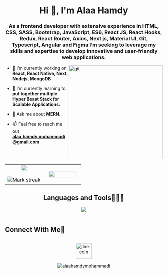 <h1 align="center">Hi 👋, I'm Alaa Hamdy</h1>
<h3 align="center">As a frontend developer with extensive experience in HTML, CSS, SASS, Bootstrap, JavaScript, ES6, React JS, React Hooks, Redux, React Router, Axios, Next js, Material UI, Git, Typescript, Angular and Figma I’m seeking to leverage my skills and expertise to develop innovative and user-friendly web applications.</h3>

<div>
  <img align="right" alt="git" width="300" src="https://cdn.dribbble.com/users/107759/screenshots/3742849/new-products-every-day.gif" />
</div>

- 🔭 I’m currently working on **React, React Native, Next, Nodejs, MongoDB**
- 🌱 I’m currently learning to **put together multiple Hyper Beast Stack for Scalable Applications.**
- 💬 Ask me about **MERN.**
- 📫 Feel free to reach me out **alaa.hamdy.mohammadi@gmail.com**


  <!--- stats & Trophy (start) -->
  
<p align="center">
  <!--- stats (start) -->
  <br></br>
<table align="center">
<tr border="none">
<td width="50%" align="center">
  
  <img  align="center"  src="https://github-readme-stats.vercel.app/api?username=alaahamdymohammadi&show_icons=true&locale=en" />
  <br></br>
  <img  title="🔥 Get streak stats for your profile at git.io/streak-stats" alt="Mark streak" src="https://github-readme-streak-stats.herokuapp.com/?user=alaahamdymohammadi&" /> 
</td>

<td width="50%" align="center">

  <img  align="center" width="90%" src="https://github-readme-stats.vercel.app/api/top-langs?username=alaahamdymohammadi&show_icons=true&locale=en&layout=compact"/>
  
  </td>
</tr>
</table>
<!--- stats (end) -->




</p>        
<!--- stats (end) -->



<h2 align="center">Languages and Tools👨🏻‍💻</h2>
<p align="center">
  <a href="https://skillicons.dev">
    <img src="https://skillicons.dev/icons?i=html,css,bootstrap,js,ts,react,redux,nextjs,tailwind,materialui,figma,cpp,express,git,github,java,mongodb,mysql,nodejs,postman,vscode&perline=11" />
  </a>
</p>

<h2 align="center" style="display: inline-block">Connect With Me🤝</h2>

<p align="center">
<a href="https://linkedin.com/in/https://www.linkedin.com/in/alaahamdy25/" target="blank"><img align="center" src="https://user-images.githubusercontent.com/88904952/234979284-68c11d7f-1acc-4f0c-ac78-044e1037d7b0.png" alt="linkedin" height="50" width="50" /></a>
  <p align="center"> <img src="https://komarev.com/ghpvc/?username=alaahamdymohammadi&label=Profile%20views&color=0e75b6&style=flat" alt="alaahamdymohammadi" /> </p>
</p>
